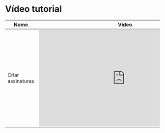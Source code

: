 # Vídeo tutorial

|Nome|Video|
|---|---|
|Criar assinaturas| <iframe width="560" height="315" src="https://www.youtube.com/embed/4KONV2ODaL0" title="YouTube video player" frameborder="0" allow="accelerometer; autoplay; clipboard-write; encrypted-media; gyroscope; picture-in-picture" allowfullscreen></iframe>